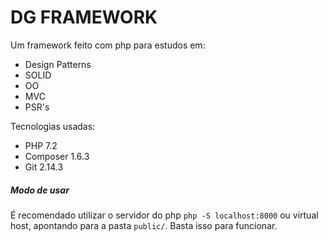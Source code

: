 # DG FRAMEWORK

Um framework feito com php para estudos em:
- Design Patterns
- SOLID
- OO
- MVC
- PSR's

Tecnologias usadas:
- PHP 7.2
- Composer 1.6.3
- Git 2.14.3

##### Modo de usar
É recomendado utilizar o servidor do php `php -S localhost:8000` ou virtual host, apontando para a pasta `public/`.
Basta isso para funcionar.
